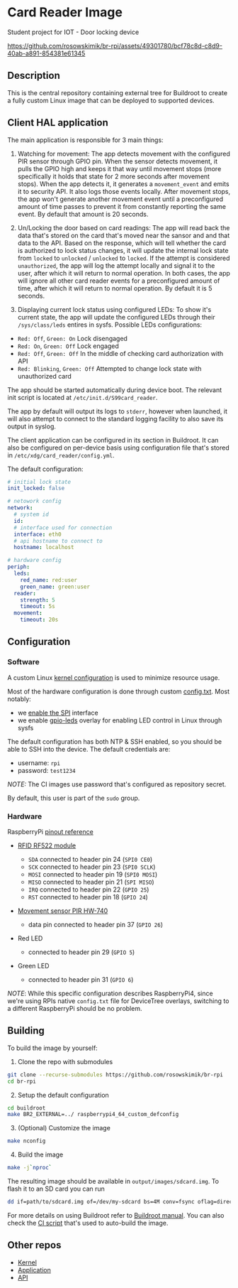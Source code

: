 # Card Reader Image
Student project for IOT - Door locking device

https://github.com/rosowskimik/br-rpi/assets/49301780/bcf78c8d-c8d9-40ab-a891-854381e61345

## Description
This is the central repository containing external tree for Buildroot
to create a fully custom Linux image that can be deployed to supported
devices.

## Client HAL application
The main application is responsible for 3 main things:
1. Watching for movement:
  The app detects movement with the configured PIR sensor through GPIO pin.
  When the sensor detects movement, it pulls the GPIO high and keeps it that way
  until movement stops (more specifically it holds that state for 2 more seconds
  after movement stops). When the app detects it, it generates a `movement_event`
  and emits it to security API. It also logs those events locally. After movement
  stops, the app won't generate another movement event until a preconfigured amount
  of time passes to prevent it from constantly reporting the same event. By default
  that amount is 20 seconds.

2. Un/Locking the door based on card readings:
  The app will read back the data that's stored on the card that's moved near the
  sansor and and that data to the API. Based on the response, which will tell
  whether the card is authorized to lock status changes, it will update the
  internal lock state from `locked` to `unlocked` / `unlocked` to `locked`.
  If the attempt is considered `unauthorized`, the app will log the attempt
  locally and signal it to the user, after which it will return to normal operation.
  In both cases, the app will ignore all other card reader events for a preconfigured
  amount of time, after which it will return to normal operation. By default it is 5 seconds.

3. Displaying current lock status using configured LEDs:
  To show it's current state, the app will update the configured LEDs through
  their `/sys/class/leds` entires in sysfs. Possible LEDs configurations:
  * `Red: Off`, `Green: On`
    Lock disengaged
  * `Red: On`, `Green: Off`
    Lock engaged
  * `Red: Off`, `Green: Off`
    In the middle of checking card authorization with API
  * `Red: Blinking`, `Green: Off`
    Attempted to change lock state with unauthorized card

The app should be started automatically during device boot.
The relevant init script is located at `/etc/init.d/S99card_reader`.

The app by default will output its logs to `stderr`, however when launched,
it will also attempt to connect to the standard logging facility to also save
its output in syslog.

The client application can be configured in its section in Buildroot.
It can also be configured on per-device basis using configuration file
that's stored in `/etc/xdg/card_reader/config.yml`.

The default configuration:
```yaml
# initial lock state
init_locked: false

# netowork config
network:
  # system id
  id:
  # interface used for connection
  interface: eth0
  # api hostname to connect to
  hostname: localhost

# hardware config
periph:
  leds:
    red_name: red:user
    green_name: green:user
  reader:
    strength: 5
    timeout: 5s
  movement:
    timeout: 20s
```

## Configuration

### Software
A custom Linux [kernel configuration](board/raspberrypi/kernel.config) is used to minimize resource usage.

Most of the hardware configuration is done through custom [config.txt](board/raspberrypi/config.txt). Most notably:
* we [enable the SPI](board/raspberrypi/config.txt#L28) interface
* we enable [gpio-leds](board/raspberrypi/config.txt#L40) overlay for enabling LED control in Linux through sysfs

The default configuration has both NTP & SSH enabled, so you should be able
to SSH into the device. The default credentials are:
* username: `rpi`
* password: `test1234`

*NOTE:* The CI images use password that's configured as repository secret.

By default, this user is part of the `sudo` group.

### Hardware

RaspberryPi [pinout reference](https://pinout.xyz)

* [RFID RF522 module](https://botland.com.pl/moduly-i-tagi-rfid/6765-modul-rfid-mf-rc522-1356mhz-spi-karta-i-brelok-5904422335014.html)
  - `SDA` connected to header pin 24 (`SPI0 CE0`)
  - `SCK` connected to header pin 23 (`SPI0 SCLK`)
  - `MOSI` connected to header pin 19 (`SPI0 MOSI`)
  - `MISO` connected to header pin 21 (`SPI MISO`)
  - `IRQ` connected to header pin 22 (`GPIO 25`)
  - `RST` connected to header pin 18 (`GPIO 24`)

* [Movement sensor PIR HW-740](https://pl.aliexpress.com/item/1005004748108000.html)
  - data pin connected to header pin 37 (`GPIO 26`)

* Red LED
  - connected to header pin 29 (`GPIO 5`)

* Green LED
  - connected to header pin 31 (`GPIO 6`)

*NOTE*: While this specific configuration describes RaspberryPi4,
since we're using RPIs native `config.txt` file for DeviceTree overlays,
switching to a different RaspberryPi should be no problem.

## Building

To build the image by yourself:

1. Clone the repo with submodules
```bash
git clone --recurse-submodules https://github.com/rosowskimik/br-rpi
cd br-rpi
```

2. Setup the default configuration
```bash
cd buildroot
make BR2_EXTERNAL=../ raspberrypi4_64_custom_defconfig
```

3. (Optional) Customize the image
```bash
make nconfig
```

4. Build the image
```bash
make -j`nproc`
```

The resulting image should be available in `output/images/sdcard.img`.
To flash it to an SD card you can run
```bash
dd if=path/to/sdcard.img of=/dev/my-sdcard bs=4M conv=fsync oflag=direct status=progress
```

For more details on using Buildroot refer to [Buildroot manual](https://buildroot.org/downloads/manual/manual.html).
You can also check the [CI script](.github/workflows/build_image.yml) that's used to auto-build the image.

## Other repos
* [Kernel](https://github.com/rosowskimik/linux-rpi)
* [Application](https://github.com/rosowskimik/card_reader)
* [API](https://github.com/Quar15/SimpleSecuritySystem)

